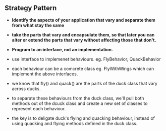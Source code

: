 ## Strategy Pattern

- **Identify the aspects of your application that vary and separate them from what stay the same**
- **take the parts that vary and encapsulate them, so that later you can alter or extend the parts that vary without affecting those that don't.**
- **Program to an interface, not an implementation.**

- use interface to implemenet behaviours. eg. FlyBehavior, QuackBehavior
- each behaviour can be a comcrete class eg. FlyWithWings which can implement the above interfaces.
- we know that fly() and quack() are the parts of the duck class that vary across ducks.
- to separate these behaviours from the duck class, we'll pull both methods out of the dcuck class and create a new set of classes to represent each behaviour.

- the key is to deligate duck's flying and quacking behaviour, instead of using quacking and flying methods defined in the duck class.